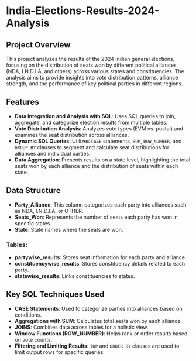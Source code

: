 # India-Elections-Results-2024-Analysis

## Project Overview
This project analyzes the results of the 2024 Indian general elections, focusing on the distribution of seats won by different political alliances (NDA, I.N.D.I.A, and others) across various states and constituencies. The analysis aims to provide insights into vote distribution patterns, alliance strength, and the performance of key political parties in different regions.

## Features
- **Data Integration and Analysis with SQL**: Uses SQL queries to join, aggregate, and categorize election results from multiple tables.
- **Vote Distribution Analysis**: Analyzes vote types (EVM vs. postal) and examines the seat distribution across alliances.
- **Dynamic SQL Queries**: Utilizes `CASE` statements, `SUM`, `ROW_NUMBER`, and `GROUP BY` clauses to segment and calculate seat distributions for alliances and individual parties.
- **Data Aggregation**: Presents results on a state level, highlighting the total seats won by each alliance and the distribution of seats within each state.

## Data Structure
- **Party_Alliance**: This column categorizes each party into alliances such as NDA, I.N.D.I.A, or OTHER.
- **Seats_Won**: Represents the number of seats each party has won in specific states.
- **State**: State names where the seats are won.

### Tables:
- **partywise_results**: Stores seat information for each party and alliance.
- **constituencywise_results**: Stores constituency details related to each party.
- **statewise_results**: Links constituencies to states.

## Key SQL Techniques Used
- **CASE Statements**: Used to categorize parties into alliances based on conditions.
- **Aggregations with SUM**: Calculates total seats won by each alliance.
- **JOINS**: Combines data across tables for a holistic view.
- **Window Functions (ROW_NUMBER)**: Helps rank or order results based on vote counts.
- **Filtering and Limiting Results**: `TOP` and `ORDER BY` clauses are used to limit output rows for specific queries.
